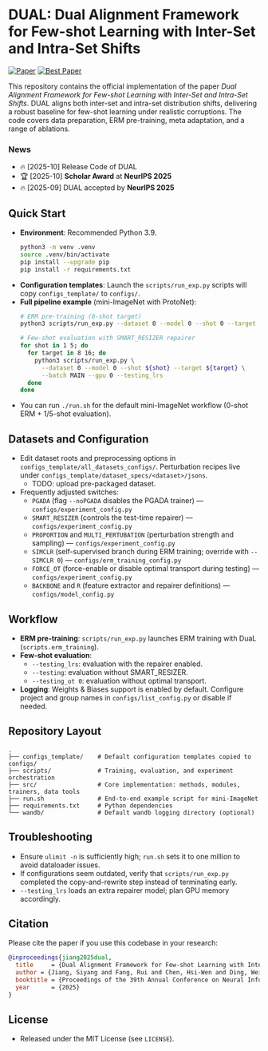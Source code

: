 # DUAL: Dual Alignment Framework for Few-shot Learning with Inter-Set and Intra-Set Shifts
[![Paper](https://img.shields.io/badge/Paper-NeurIPS%202025-blue)](https://neurips.cc/virtual/2025/poster/115878)
[![Best Paper](https://img.shields.io/badge/Award-Scholar%20Award-gold.svg)](https://neurips.cc/Conferences/2025/FinancialAssistance)


This repository contains the official implementation of the paper *Dual Alignment Framework for Few-shot Learning with Inter-Set and Intra-Set Shifts*. DUAL aligns both inter-set and intra-set distribution shifts, delivering a robust baseline for few-shot learning under realistic corruptions. The code covers data preparation, ERM pre-training, meta adaptation, and a range of ablations.


### News

- 🔥 [2025-10] Release Code of DUAL
- 🏆 [2025-10] **Scholar Award** at **NeurIPS 2025**
- 🔥 [2025-09] DUAL accepted by **NeurIPS 2025**


## Quick Start
- **Environment**: Recommended Python 3.9.
  ```bash
  python3 -m venv .venv
  source .venv/bin/activate
  pip install --upgrade pip
  pip install -r requirements.txt
  ```
- **Configuration templates**: Launch the `scripts/run_exp.py` scripts will copy `configs_template/` to `configs/`. 
- **Full pipeline example** (mini-ImageNet with ProtoNet):
  ```bash
  # ERM pre-training (0-shot target)
  python3 scripts/run_exp.py --dataset 0 --model 0 --shot 0 --target 0 --batch MAIN --gpu 0

  # Few-shot evaluation with SMART_RESIZER repairer
  for shot in 1 5; do
    for target in 8 16; do
      python3 scripts/run_exp.py \
        --dataset 0 --model 0 --shot ${shot} --target ${target} \
        --batch MAIN --gpu 0 --testing_lrs
    done
  done
  ```
- You can run `./run.sh` for the default mini-ImageNet workflow (0-shot ERM + 1/5-shot evaluation).

## Datasets and Configuration
- Edit dataset roots and preprocessing options in `configs_template/all_datasets_configs/`. Perturbation recipes live under `configs_template/dataset_specs/<dataset>/jsons`.
    - TODO: upload pre-packaged dataset.
- Frequently adjusted switches:
  - `PGADA` (flag `--noPGADA` disables the PGADA trainer) — `configs/experiment_config.py`
  - `SMART_RESIZER` (controls the test-time repairer) — `configs/experiment_config.py`
  - `PROPORTION` and `MULTI_PERTUBATION` (perturbation strength and sampling) — `configs/experiment_config.py`
  - `SIMCLR` (self-supervised branch during ERM training; override with `--SIMCLR 0`) — `configs/erm_training_config.py`
  - `FORCE_OT` (force-enable or disable optimal transport during testing) — `configs/experiment_config.py`
  - `BACKBONE` and `R` (feature extractor and repairer definitions) — `configs/model_config.py`

## Workflow
- **ERM pre-training**: `scripts/run_exp.py` launches ERM training with DuaL (`scripts.erm_training`).
- **Few-shot evaluation**:
  - `--testing_lrs`: evaluation with the repairer enabled.
  - `--testing`: evaluation without SMART_RESIZER.
  - `--testing_ot 0`: evaluation without optimal transport.
- **Logging**: Weights & Biases support is enabled by default. Configure project and group names in `configs/list_config.py` or disable if needed.

## Repository Layout
```text
.
├── configs_template/    # Default configuration templates copied to configs/
├── scripts/             # Training, evaluation, and experiment orchestration
├── src/                 # Core implementation: methods, modules, trainers, data tools
├── run.sh               # End-to-end example script for mini-ImageNet
├── requirements.txt     # Python dependencies
└── wandb/               # Default wandb logging directory (optional)
```

## Troubleshooting
- Ensure `ulimit -n` is sufficiently high; `run.sh` sets it to one million to avoid dataloader issues.
- If configurations seem outdated, verify that `scripts/run_exp.py` completed the copy-and-rewrite step instead of terminating early.
- `--testing_lrs` loads an extra repairer model; plan GPU memory accordingly.

## Citation
Please cite the paper if you use this codebase in your research:
```bibtex
@inproceedings{jiang2025dual,
  title     = {Dual Alignment Framework for Few-shot Learning with Inter-Set and Intra-Set Shifts},
  author = {Jiang, Siyang and Fang, Rui and Chen, Hsi-Wen and Ding, Wei and Xing, Guoliang and Chen, Ming-syan},
  booktitle = {Proceedings of the 39th Annual Conference on Neural Information Processing Systems (NeurIPS 2025)},
  year      = {2025}
}
```

## License
- Released under the MIT License (see `LICENSE`).
